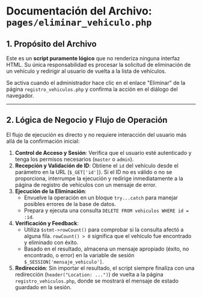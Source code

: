 # Documentación del Archivo: `pages/eliminar_vehiculo.php`

## 1. Propósito del Archivo

Este es un **script puramente lógico** que no renderiza ninguna interfaz HTML. Su única responsabilidad es procesar la solicitud de eliminación de un vehículo y redirigir al usuario de vuelta a la lista de vehículos.

Se activa cuando el administrador hace clic en el enlace "Eliminar" de la página `registro_vehiculos.php` y confirma la acción en el diálogo del navegador.

---

## 2. Lógica de Negocio y Flujo de Operación

El flujo de ejecución es directo y no requiere interacción del usuario más allá de la confirmación inicial:

1.  **Control de Acceso y Sesión**: Verifica que el usuario esté autenticado y tenga los permisos necesarios (`master` o `admin`).
2.  **Recepción y Validación de ID**: Obtiene el `id` del vehículo desde el parámetro en la URL (`$_GET['id']`). Si el ID no es válido o no se proporciona, interrumpe la ejecución y redirige inmediatamente a la página de registro de vehículos con un mensaje de error.
3.  **Ejecución de la Eliminación**: 
    *   Envuelve la operación en un bloque `try...catch` para manejar posibles errores de la base de datos.
    *   Prepara y ejecuta una consulta `DELETE FROM vehiculos WHERE id = :id`.
4.  **Verificación y Feedback**: 
    *   Utiliza `$stmt->rowCount()` para comprobar si la consulta afectó a alguna fila. `rowCount() > 0` significa que el vehículo fue encontrado y eliminado con éxito.
    *   Basado en el resultado, almacena un mensaje apropiado (éxito, no encontrado, o error) en la variable de sesión `$_SESSION['mensaje_vehiculo']`.
5.  **Redirección**: Sin importar el resultado, el script siempre finaliza con una redirección (`header("Location: ...")`) de vuelta a la página `registro_vehiculos.php`, donde se mostrará el mensaje de estado guardado en la sesión.
